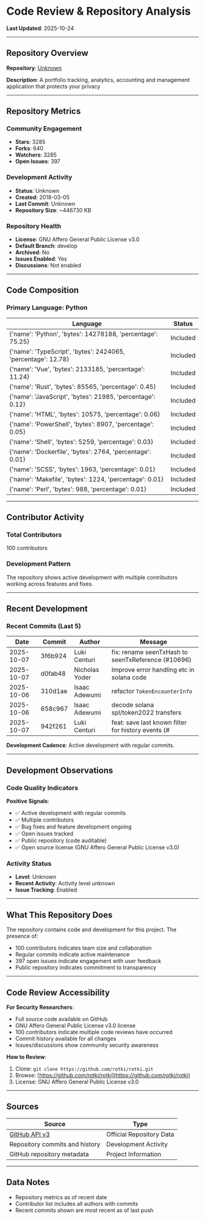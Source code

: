 # Code Review & Repository Analysis

**Last Updated**: 2025-10-24

---

## Repository Overview

**Repository**: [Unknown](https://github.com/rotki/rotki)

**Description**: A portfolio tracking, analytics, accounting and management application that protects your privacy

---

## Repository Metrics

### Community Engagement
- **Stars**: 3285
- **Forks**: 640
- **Watchers**: 3285
- **Open Issues**: 397

### Development Activity
- **Status**: Unknown
- **Created**: 2018-03-05
- **Last Commit**: Unknown
- **Repository Size**: ~446730 KB

### Repository Health
- **License**: GNU Affero General Public License v3.0
- **Default Branch**: develop
- **Archived**: No
- **Issues Enabled**: Yes
- **Discussions**: Not enabled

---

## Code Composition

### Primary Language: Python

| Language | Status |
|----------|--------|
| {'name': 'Python', 'bytes': 14278188, 'percentage': 75.25} | Included |
| {'name': 'TypeScript', 'bytes': 2424065, 'percentage': 12.78} | Included |
| {'name': 'Vue', 'bytes': 2133185, 'percentage': 11.24} | Included |
| {'name': 'Rust', 'bytes': 85565, 'percentage': 0.45} | Included |
| {'name': 'JavaScript', 'bytes': 21985, 'percentage': 0.12} | Included |
| {'name': 'HTML', 'bytes': 10575, 'percentage': 0.06} | Included |
| {'name': 'PowerShell', 'bytes': 8907, 'percentage': 0.05} | Included |
| {'name': 'Shell', 'bytes': 5259, 'percentage': 0.03} | Included |
| {'name': 'Dockerfile', 'bytes': 2764, 'percentage': 0.01} | Included |
| {'name': 'SCSS', 'bytes': 1963, 'percentage': 0.01} | Included |
| {'name': 'Makefile', 'bytes': 1224, 'percentage': 0.01} | Included |
| {'name': 'Perl', 'bytes': 988, 'percentage': 0.01} | Included |

---

## Contributor Activity

### Total Contributors
100 contributors

### Development Pattern
The repository shows active development with multiple contributors working across features and fixes.

---

## Recent Development

### Recent Commits (Last 5)

| Date | Commit | Author | Message |
|------|--------|--------|---------|
| 2025-10-07 | 3f6b924 | Luki Centuri | fix: rename seenTxHash to seenTxReference (#10696) |
| 2025-10-07 | d0fab48 | Nicholas Yoder | Improve error handling etc in solana code |
| 2025-10-06 | 310d1ae | Isaac Adewumi | refactor `TokenEncounterInfo` |
| 2025-10-06 | 658c967 | Isaac Adewumi | decode solana spl/token2022 transfers |
| 2025-10-07 | 942f261 | Luki Centuri | feat: save last known filter for history events (# |


**Development Cadence**: Active development with regular commits.

---

## Development Observations

### Code Quality Indicators

**Positive Signals**:
- ✅ Active development with regular commits
- ✅ Multiple contributors
- ✅ Bug fixes and feature development ongoing
- ✅ Open issues tracked
- ✅ Public repository (code auditable)
- ✅ Open source license (GNU Affero General Public License v3.0)

### Activity Status
- **Level**: Unknown
- **Recent Activity**: Activity level unknown
- **Issue Tracking**: Enabled

---

## What This Repository Does

The repository contains code and development for this project. The presence of:
- 100 contributors indicates team size and collaboration
- Regular commits indicate active maintenance
- 397 open issues indicate engagement with user feedback
- Public repository indicates commitment to transparency

---

## Code Review Accessibility

**For Security Researchers**:
- Full source code available on GitHub
- GNU Affero General Public License v3.0 license
- 100 contributors indicate multiple code reviews have occurred
- Commit history available for all changes
- Issues/discussions show community security awareness

**How to Review**:
1. Clone: `git clone https://github.com/rotki/rotki.git`
2. Browse: [https://github.com/rotki/rotki](https://github.com/rotki/rotki)
3. License: GNU Affero General Public License v3.0

---

## Sources

| Source | Type |
|--------|------|
| [GitHub API v3](https://github.com/rotki/rotki) | Official Repository Data |
| Repository commits and history | Development Activity |
| GitHub repository metadata | Project Information |

---

## Data Notes

- Repository metrics as of recent date
- Contributor list includes all authors with commits
- Recent commits shown are most recent as of last push
